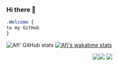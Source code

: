 ### Hi there 👋

```css
.Welcome { 
to my GitHub
}
```
<p align="center">
  
![Afi' GitHub stats](https://github-readme-stats.vercel.app/api?username=Afi&show_icons=true&theme=tokyonight&hide=issues)
[![Afi's wakatime stats](https://github-readme-stats.vercel.app/api/wakatime?username=Afi&theme=tokyonight)](https://github.com/anuraghazra/github-readme-stats)
</p>
<p align="center"><img src="https://i.imgur.com/QBkS6bd.png"><img src="https://i.imgur.com/pirVf4i.png"> <img src="https://i.imgur.com/jjOMCGF.png"></p>

